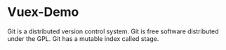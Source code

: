 # Vuex-Demo
Git is a distributed version control system.
Git is free software distributed under the GPL.
Git has a mutable index called stage.